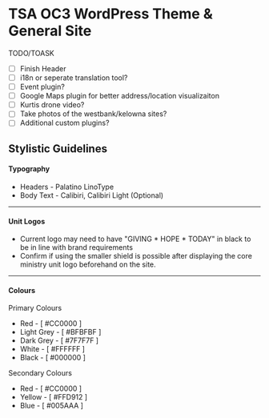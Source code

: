 # TSA OC3 WordPress Theme & General Site
TODO/TOASK
- [ ] Finish Header
- [ ] i18n or seperate translation tool?
- [ ] Event plugin? 
- [ ] Google Maps plugin for better address/location visualizaiton
- [ ] Kurtis drone video? 
- [ ] Take photos of the westbank/kelowna sites?
- [ ] Additional custom plugins?

## Stylistic Guidelines
#### Typography
- Headers - Palatino LinoType
- Body Text - Calibiri, Calibiri Light (Optional)
---
#### Unit Logos
- Current logo may need to have "GIVING * HOPE * TODAY" in black to be in line with brand requirements
- Confirm if using the smaller shield is possible after displaying the core ministry unit logo beforehand on the site.
---
#### Colours
Primary Colours
- Red - [ #CC0000 ]
- Light Grey - [ #BFBFBF ]
- Dark Grey - [ #7F7F7F ]
- White - [ #FFFFFF ]
- Black - [ #000000 ]

Secondary Colours
- Red - [ #CC0000 ]
- Yellow - [  #FFD912 ]
- Blue - [ #005AAA ]
